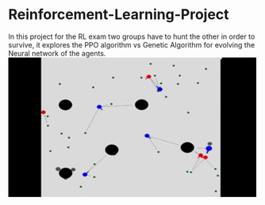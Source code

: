 # Reinforcement-Learning-Project
In this project for the RL exam two groups have to hunt the other in order to survive, it explores the PPO algorithm vs Genetic Algorithm for evolving the Neural network of the agents.
<img src="result_after_training.gif" alt="Demo" width="500"/>
